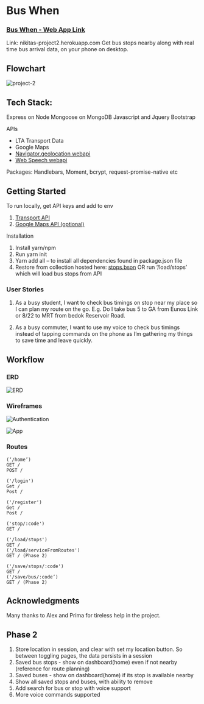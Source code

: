 # Bus When
### [Bus When - Web App Link](https://nikitas-project2.herokuapp.com/)

Link: nikitas-project2.herokuapp.com
Get bus stops nearby along with real time bus arrival data, on your phone on desktop.

## Flowchart
<!-- ![Project Flowchart]('./P2-flowchart.jpg') -->

![project-2](readmedocs/flowchart.jpg)


## Tech Stack:
Express on Node
Mongoose on MongoDB
Javascript and Jquery
Bootstrap

APIs
- LTA Transport Data
- Google Maps
- [Navigator.geolocation webapi](https://developer.mozilla.org/en-US/docs/Web/API/Navigator/geolocation)
- [Web Speech webapi](https://developer.mozilla.org/en-US/docs/Web/API/Web_Speech_API)

Packages: Handlebars, Moment, bcrypt, request-promise-native etc

## Getting Started
To run locally, get API keys and add to env
1.	[Transport API](https://www.mytransport.sg/content/mytransport/home/dataMall.html)
2. [Google Maps API (optional)](https://developers.google.com/maps/documentation/static-maps/intro)

Installation
1.	Install yarn/npm
2.	Run yarn init
3.	Yarn add all – to install all dependencies found in package.json file
4.	Restore from collection hosted here: [stops.bson](http://s000.tinyupload.com/?file_id=72779861239136983602)
OR run ‘<host>/load/stops’ which will load bus stops from API


### User Stories

1. As a busy student, I want to check bus timings on stop near my place so I can plan my route on the go.
E.g. Do I take bus 5 to GA from Eunos Link or 8/22 to MRT from bedok Reservoir Road.

2. As a busy commuter, I want to use my voice to check bus timings instead of tapping commands on the phone as I’m gathering my things to save time and leave quickly.


## Workflow

### ERD
![ERD](readmedocs/BWERD291017.png)

### Wireframes
![Authentication](readmedocs/auth-desktop.png)

![App](readmedocs/dash.png)
### Routes
```
(‘/home’)
GET /
POST /

('/login')
Get /
Post /

('/register')
Get /
Post /

('stop/:code')
GET /

('/load/stops')
GET /
('/load/serviceFromRoutes')
GET / (Phase 2)

('/save/stops/:code')
GET /
('/save/bus/:code’)
GET / (Phase 2)
```

## Acknowledgments
Many thanks to Alex and Prima for tireless help in the project.

## Phase 2
1. Store location in session, and clear with set my location button. So between toggling pages, the data persists in a session
2. Saved bus stops - show on dashboard(home) even if not nearby (reference for route planning)
3. Saved buses - show on dashboard(home) if its stop is available nearby
4. Show all saved stops and buses, with ability to remove
5. Add search for bus or stop with voice support
6. More voice commands supported
